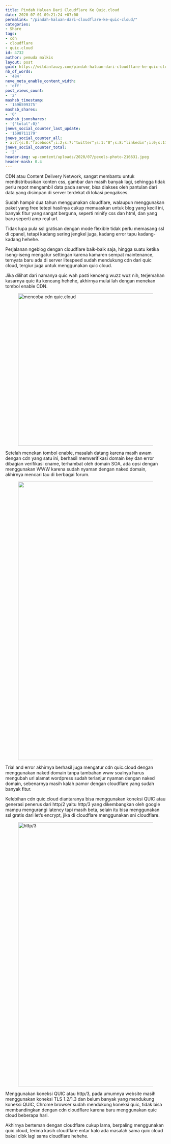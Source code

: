 ```yaml
---
title: Pindah Haluan Dari Cloudflare Ke Quic.cloud
date: 2020-07-01 09:21:24 +07:00
permalink: "/pindah-haluan-dari-cloudflare-ke-quic-cloud/"
categories:
- Share
tags:
- cdn
- cloudflare
- quic.cloud
id: 4732
author: pemuda malkis
layout: post
guid: https://wildanfauzy.com/pindah-haluan-dari-cloudflare-ke-quic-cloud/
nb_of_words:
- '484'
neve_meta_enable_content_width:
- 'off'
post_views_count:
- '2'
mashsb_timestamp:
- '1596599375'
mashsb_shares:
- '0'
mashsb_jsonshares:
- '{"total":0}'
jnews_social_counter_last_update:
- '1598711179'
jnews_social_counter_all:
- a:7:{s:8:"facebook";i:2;s:7:"twitter";s:1:"0";s:8:"linkedin";i:0;s:11:"stumbleupon";i:0;s:6:"google";i:0;s:9:"pinterest";i:0;s:2:"vk";s:1:"0";}
jnews_social_counter_total:
- '2'
header-img: wp-content/uploads/2020/07/pexels-photo-216631.jpeg
header-mask: 0.4
---
```


CDN atau Content Delivery Network, sangat membantu untuk mendistribusikan konten css, gambar dan masih banyak lagi, sehingga tidak perlu repot mengambil data pada server, bisa diakses oleh pantulan dari data yang disimpan di server terdekat di lokasi pengakses.

Sudah hampir dua tahun menggunakan cloudflare, walaupun menggunakan paket yang free tetepi hasilnya cukup memuaskan untuk blog yang kecil ini, banyak fitur yang sangat berguna, seperti minify css dan html, dan yang baru seperti amp real url.

Tidak lupa pula ssl gratisan dengan mode flexible tidak perlu memasang ssl di cpanel, tetapi kadang sering jengkel juga, kadang error tapu kadang-kadang hehehe.

Perjalanan ngeblog dengan cloudflare baik-baik saja, hingga suatu ketika iseng-iseng mengatur settingan karena kamaren sempat maintenance, ternyata baru ada di server litespeed sudah mendukung cdn dari quic cloud, tergiur juga untuk menggunakan quic cloud.

Jika dilihat dari namanya quic wah pasti kenceng wuzz wuz nih, terjemahan kasarnya quic itu kencang hehehe, akhirnya mulai lah dengan menekan tombol enable CDN.<figure class="wp-block-image size-large">

<img loading="lazy" width="768" height="478" src="https://i1.wp.com/wildanfauzy.com/wp-content/uploads/2020/07/20200701_084917-1.jpg?resize=768%2C478&#038;ssl=1" alt="mencoba cdn quic.cloud" class="wp-image-4728" data-recalc-dims="1" /> </figure> 

Setelah menekan tombol enable, masalah datang karena masih awam dengan cdn yang satu ini, berhasil memverifikasi domain key dan error dibagian verifikasi cname, terhambat oleh domain SOA, ada opsi dengan menggunakan WWW karena sudah nyaman dengan naked domain, akhirnya mencari tau di berbagai forum.<figure class="wp-block-image size-large">

<img loading="lazy" width="768" height="874" src="https://i0.wp.com/wildanfauzy.com/wp-content/uploads/2020/07/20200701_090251.jpg?resize=768%2C874&#038;ssl=1" alt="" class="wp-image-4729" data-recalc-dims="1" /> </figure> 

Trial and error akhirnya berhasil juga mengatur cdn quic.cloud dengan menggunakan naked domain tanpa tambahan www soalnya harus mengubah url alamat wordpress sudah terlanjur nyaman dengan naked domain, sebenarnya masih kalah pamor dengan cloudflare yang sudah banyak fitur.

Kelebihan cdn quic.cloud diantaranya bisa menggunakan koneksi QUIC atau generasi penerus dari http/2 yaitu http/3 yang dikembangkan oleh google mampu mengurangi latency tapi masih beta, selain itu bisa menggunakan ssl gratis dari let&#8217;s encrypt, jika di cloudflare menggunakan sni cloudflare.<figure class="wp-block-image size-large">

<img loading="lazy" width="768" height="829" src="https://i1.wp.com/wildanfauzy.com/wp-content/uploads/2020/07/20200701_091033.jpg?resize=768%2C829&#038;ssl=1" alt="http/3" class="wp-image-4730" data-recalc-dims="1" /> </figure> 

Menggunakan koneksi QUIC atau http/3, pada umumnya website masih menggunakan koneksi TLS 1.2/1.3 dan belum banyak yang mendukung koneksi QUIC, Chrome browser sudah mendukung koneksi quic, tidak bisa membandingkan dengan cdn cloudflare karena baru menggunakan quic cloud beberapa hari.

Akhirnya berteman dengan cloudflare cukup lama, berpaling menggunakan quic.cloud, terima kasih cloudflare entar kalo ada masalah sama quic cloud bakal clbk lagi sama cloudflare hehehe.